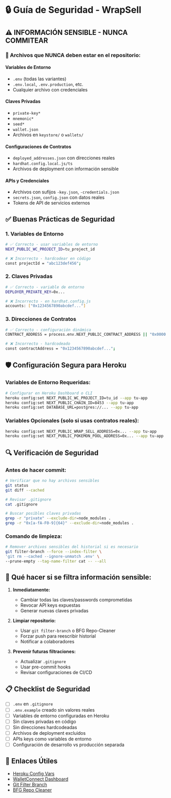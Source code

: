 # 🔒 Guía de Seguridad - WrapSell

## ⚠️ INFORMACIÓN SENSIBLE - NUNCA COMMITEAR

### 🚫 Archivos que NUNCA deben estar en el repositorio:

#### Variables de Entorno
- `.env` (todas las variantes)
- `.env.local`, `.env.production`, etc.
- Cualquier archivo con credenciales

#### Claves Privadas
- `private-key*`
- `mnemonic*`
- `seed*`
- `wallet.json`
- Archivos en `keystore/` o `wallets/`

#### Configuraciones de Contratos
- `deployed_addresses.json` con direcciones reales
- `hardhat.config.local.js/ts`
- Archivos de deployment con información sensible

#### APIs y Credenciales
- Archivos con sufijos `-key.json`, `-credentials.json`
- `secrets.json`, `config.json` con datos reales
- Tokens de API de servicios externos

## ✅ Buenas Prácticas de Seguridad

### 1. Variables de Entorno
```bash
# ✅ Correcto - usar variables de entorno
NEXT_PUBLIC_WC_PROJECT_ID=tu_project_id

# ❌ Incorrecto - hardcodear en código
const projectId = "abc123def456";
```

### 2. Claves Privadas
```bash
# ✅ Correcto - variable de entorno
DEPLOYER_PRIVATE_KEY=0x...

# ❌ Incorrecto - en hardhat.config.js
accounts: ["0x1234567890abcdef..."]
```

### 3. Direcciones de Contratos
```bash
# ✅ Correcto - configuración dinámica
CONTRACT_ADDRESS = process.env.NEXT_PUBLIC_CONTRACT_ADDRESS || "0x0000..."

# ❌ Incorrecto - hardcodeado
const contractAddress = "0x1234567890abcdef...";
```

## 🛡️ Configuración Segura para Heroku

### Variables de Entorno Requeridas:
```bash
# Configurar en Heroku Dashboard o CLI
heroku config:set NEXT_PUBLIC_WC_PROJECT_ID=tu_id --app tu-app
heroku config:set NEXT_PUBLIC_CHAIN_ID=8453 --app tu-app
heroku config:set DATABASE_URL=postgres://... --app tu-app
```

### Variables Opcionales (solo si usas contratos reales):
```bash
heroku config:set NEXT_PUBLIC_WRAP_SELL_ADDRESS=0x... --app tu-app
heroku config:set NEXT_PUBLIC_POKEMON_POOL_ADDRESS=0x... --app tu-app
```

## 🔍 Verificación de Seguridad

### Antes de hacer commit:
```bash
# Verificar que no hay archivos sensibles
git status
git diff --cached

# Revisar .gitignore
cat .gitignore

# Buscar posibles claves privadas
grep -r "private" --exclude-dir=node_modules .
grep -r "0x[a-fA-F0-9]{64}" --exclude-dir=node_modules .
```

### Comando de limpieza:
```bash
# Remover archivos sensibles del historial si es necesario
git filter-branch --force --index-filter \
'git rm --cached --ignore-unmatch .env' \
--prune-empty --tag-name-filter cat -- --all
```

## 🚨 Qué hacer si se filtra información sensible:

1. **Inmediatamente:**
   - Cambiar todas las claves/passwords comprometidas
   - Revocar API keys expuestas
   - Generar nuevas claves privadas

2. **Limpiar repositorio:**
   - Usar `git filter-branch` o BFG Repo-Cleaner
   - Forzar push para reescribir historial
   - Notificar a colaboradores

3. **Prevenir futuras filtraciones:**
   - Actualizar `.gitignore`
   - Usar pre-commit hooks
   - Revisar configuraciones de CI/CD

## 📋 Checklist de Seguridad

- [ ] `.env` en `.gitignore`
- [ ] `.env.example` creado sin valores reales
- [ ] Variables de entorno configuradas en Heroku
- [ ] Sin claves privadas en código
- [ ] Sin direcciones hardcodeadas
- [ ] Archivos de deployment excluidos
- [ ] APIs keys como variables de entorno
- [ ] Configuración de desarrollo vs producción separada

## 🔗 Enlaces Útiles

- [Heroku Config Vars](https://devcenter.heroku.com/articles/config-vars)
- [WalletConnect Dashboard](https://cloud.reown.com/)
- [Git Filter Branch](https://git-scm.com/docs/git-filter-branch)
- [BFG Repo Cleaner](https://rtyley.github.io/bfg-repo-cleaner/)
